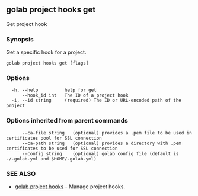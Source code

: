 ## golab project hooks get

Get project hook

### Synopsis


Get a specific hook for a project.

```
golab project hooks get [flags]
```

### Options

```
  -h, --help          help for get
      --hook_id int   The ID of a project hook
  -i, --id string     (required) The ID or URL-encoded path of the project
```

### Options inherited from parent commands

```
      --ca-file string   (optional) provides a .pem file to be used in certificates pool for SSL connection
      --ca-path string   (optional) provides a directory with .pem certificates to be used for SSL connection
      --config string    (optional) golab config file (default is ./.golab.yml and $HOME/.golab.yml)
```

### SEE ALSO
* [golab project hooks](golab_project_hooks.md)	 - Manage project hooks.

